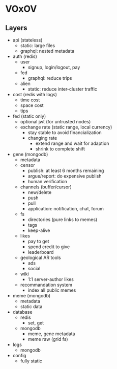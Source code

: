 # VOxOV

## Layers

- api (stateless)
    - static: large files
    - graphql: nested metadata
- auth (redis)
    - user
        - signup, login/logout, pay
    - fed
        - graphql: reduce trips
    - alien
        - static: reduce inter-cluster traffic
- cost (redis with logs)
    - time cost
    - space cost
    - tips
- fed (static only)
    - optional jwt (for untrusted nodes)
    - exchange rate (static range, local currency)
        - stay stable to avoid financialization
        - changing rate
            - extend range and wait for adaption
            - shrink to complete shift
- gene (mongodb)
    - metadata
    - censor
        - publish: at least 6 months remaining
        - argue/report: do expensive publish
        - human verification
    - channels (buffer/cursor)
        - new/delete
        - push
        - pull
        - application: notification, chat, forum
    - fs
        - directories (pure links to memes)
        - tags
        - keep-alive
    - likes
        - pay to get
        - spend credit to give
        - leaderboard
    - geological AR tools
        - ads
        - social
    - wiki
        - 1:1 server-author likes
    - recommandation system
        - index all public memes
- meme (mongodb)
    - metadata
    - static data
- database
    - redis
        - set, get
    - mongodb
        - meme, gene metadata
        - meme raw (grid fs)
- logs
    - mongodb
- config
    - fully static
